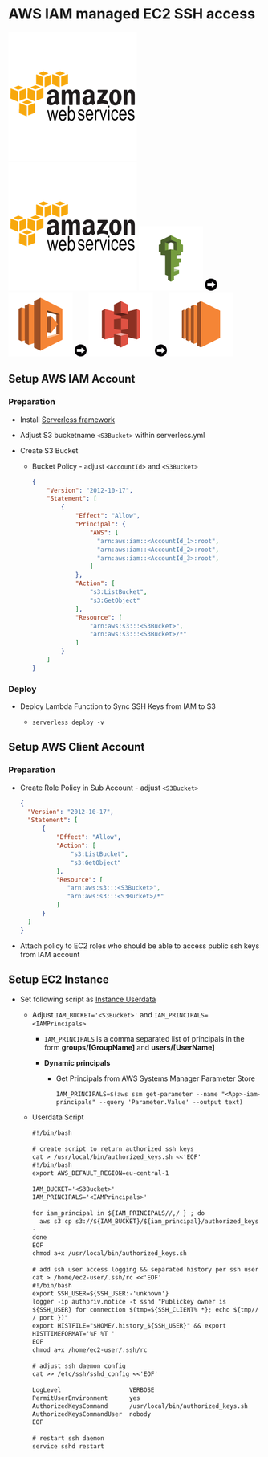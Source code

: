 # AWS IAM managed EC2 SSH access

<img src="docs/aws-icon.png" width="256"/>

<img src="docs/aws-icon.png" width="256"/>
<img src="docs/aws-iam-icon.png" width="128"/>
<img src="docs/arrow-right.png" width="24"/>
<img src="docs/aws-lambda-icon.png" width="128"/>
<img src="docs/arrow-right.png" width="24"/>
<img src="docs/aws-s3-icon.png" width="128"/>
<img src="docs/arrow-right.png" width="24"/>
<img src="docs/aws-ec2-icon.png" width="128"/>

## Setup AWS IAM Account

### Preparation

- Install [Serverless framework](https://serverless.com/framework/docs/getting-started/)
- Adjust S3 bucketname `<S3Bucket>` within serverless.yml
- Create S3 Bucket

  - Bucket Policy - adjust `<AccountId>` and `<S3Bucket>`

    ```json
    {
        "Version": "2012-10-17",
        "Statement": [
            {
                "Effect": "Allow",
                "Principal": {
                    "AWS": [
                      "arn:aws:iam::<AccountId_1>:root",
                      "arn:aws:iam::<AccountId_2>:root",
                      "arn:aws:iam::<AccountId_3>:root",
                    ]
                },
                "Action": [
                    "s3:ListBucket",
                    "s3:GetObject"
                ],
                "Resource": [
                    "arn:aws:s3:::<S3Bucket>",
                    "arn:aws:s3:::<S3Bucket>/*"
                ]
            }
        ]
    }
    ```

### Deploy

- Deploy Lambda Function to Sync SSH Keys from IAM to S3

  - `serverless deploy -v`

## Setup AWS Client Account

### Preparation

- Create Role Policy in Sub Account - adjust `<S3Bucket>`

  ```json
  {
    "Version": "2012-10-17",
    "Statement": [
        {
            "Effect": "Allow",
            "Action": [
                "s3:ListBucket",
                "s3:GetObject"
            ],
            "Resource": [
               "arn:aws:s3:::<S3Bucket>",
               "arn:aws:s3:::<S3Bucket>/*"
            ]
        }
    ]
  }
  ```

- Attach policy to EC2 roles who should be able to access public ssh keys from IAM account

## Setup EC2 Instance

- Set following script as [Instance Userdata](http://docs.aws.amazon.com/AWSEC2/latest/UserGuide/user-data.html)

  - Adjust `IAM_BUCKET='<S3Bucket>'` and `IAM_PRINCIPALS=<IAMPrincipals>`

    - `IAM_PRINCIPALS` is a comma separated list of principals in the form **groups/[GroupName]** and **users/[UserName]**
    - **Dynamic principals**

      - Get Principals from AWS Systems Manager Parameter Store

        ```shell
        IAM_PRINCIPALS=$(aws ssm get-parameter --name "<App>-iam-principals" --query 'Parameter.Value' --output text)
        ```

  - Userdata Script

    ```shell
    #!/bin/bash

    # create script to return authorized ssh keys
    cat > /usr/local/bin/authorized_keys.sh <<'EOF'
    #!/bin/bash
    export AWS_DEFAULT_REGION=eu-central-1

    IAM_BUCKET='<S3Bucket>'
    IAM_PRINCIPALS='<IAMPrincipals>'

    for iam_principal in ${IAM_PRINCIPALS//,/ } ; do 
      aws s3 cp s3://${IAM_BUCKET}/${iam_principal}/authorized_keys -
    done
    EOF
    chmod a+x /usr/local/bin/authorized_keys.sh

    # add ssh user access logging && separated history per ssh user
    cat > /home/ec2-user/.ssh/rc <<'EOF'
    #!/bin/bash
    export SSH_USER=${SSH_USER:-'unknown'}
    logger -ip authpriv.notice -t sshd "Publickey owner is ${SSH_USER} for connection $(tmp=${SSH_CLIENT% *}; echo ${tmp// / port })"
    export HISTFILE="$HOME/.history_${SSH_USER}" && export HISTTIMEFORMAT='%F %T '
    EOF
    chmod a+x /home/ec2-user/.ssh/rc

    # adjust ssh daemon config
    cat >> /etc/ssh/sshd_config <<'EOF' 

    LogLevel                   VERBOSE
    PermitUserEnvironment      yes
    AuthorizedKeysCommand      /usr/local/bin/authorized_keys.sh
    AuthorizedKeysCommandUser  nobody
    EOF

    # restart ssh daemon
    service sshd restart
    ```
